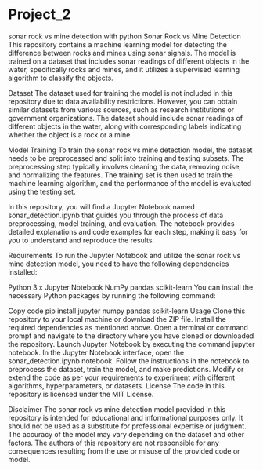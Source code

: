# Project_2
sonar rock vs mine detection with python
Sonar Rock vs Mine Detection
This repository contains a machine learning model for detecting the difference between rocks and mines using sonar signals. The model is trained on a dataset that includes sonar readings of different objects in the water, specifically rocks and mines, and it utilizes a supervised learning algorithm to classify the objects.

Dataset
The dataset used for training the model is not included in this repository due to data availability restrictions. However, you can obtain similar datasets from various sources, such as research institutions or government organizations. The dataset should include sonar readings of different objects in the water, along with corresponding labels indicating whether the object is a rock or a mine.

Model Training
To train the sonar rock vs mine detection model, the dataset needs to be preprocessed and split into training and testing subsets. The preprocessing step typically involves cleaning the data, removing noise, and normalizing the features. The training set is then used to train the machine learning algorithm, and the performance of the model is evaluated using the testing set.

In this repository, you will find a Jupyter Notebook named sonar_detection.ipynb that guides you through the process of data preprocessing, model training, and evaluation. The notebook provides detailed explanations and code examples for each step, making it easy for you to understand and reproduce the results.

Requirements
To run the Jupyter Notebook and utilize the sonar rock vs mine detection model, you need to have the following dependencies installed:

Python 3.x
Jupyter Notebook
NumPy
pandas
scikit-learn
You can install the necessary Python packages by running the following command:

Copy code
pip install jupyter numpy pandas scikit-learn
Usage
Clone this repository to your local machine or download the ZIP file.
Install the required dependencies as mentioned above.
Open a terminal or command prompt and navigate to the directory where you have cloned or downloaded the repository.
Launch Jupyter Notebook by executing the command jupyter notebook.
In the Jupyter Notebook interface, open the sonar_detection.ipynb notebook.
Follow the instructions in the notebook to preprocess the dataset, train the model, and make predictions.
Modify or extend the code as per your requirements to experiment with different algorithms, hyperparameters, or datasets.
License
The code in this repository is licensed under the MIT License.

Disclaimer
The sonar rock vs mine detection model provided in this repository is intended for educational and informational purposes only. It should not be used as a substitute for professional expertise or judgment. The accuracy of the model may vary depending on the dataset and other factors. The authors of this repository are not responsible for any consequences resulting from the use or misuse of the provided code or model.
